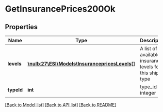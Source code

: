 # GetInsurancePrices200Ok

## Properties
Name | Type | Description | Notes
------------ | ------------- | ------------- | -------------
**levels** | [**\nullx27\ESI\Models\InsurancepricesLevels[]**](InsurancepricesLevels.md) | A list of a available insurance levels for this ship type | 
**typeId** | **int** | type_id integer | 

[[Back to Model list]](../README.md#documentation-for-models) [[Back to API list]](../README.md#documentation-for-api-endpoints) [[Back to README]](../README.md)


